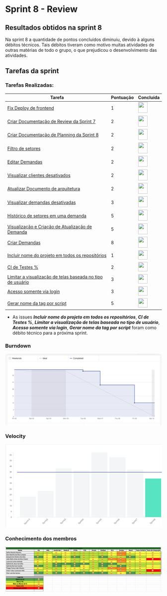 # Sprint 8 - Review 

## Resultados obtidos na sprint 8

Na sprint 8 a quantidade de pontos concluídos diminuiu, devido à alguns débitos técnicos. Tais débitos tiveram como motivo muitas atividades de outras matérias de todo o grupo, o que prejudicou o desenvolvimento das atividades.

## Tarefas da sprint

### Tarefas Realizadas:

|Tarefa|Pontuação|Concluída|
|--|--|--|
[Fix Deploy de frontend](https://github.com/fga-eps-mds/2020-2-G4/issues/164)|1|<image src="https://i.pinimg.com/originals/21/3d/c0/213dc0ed0a2e69d1978c75bfbcff903a.png" width=30 height=35>|
[Criar Documentação de Review da Sprint 7](https://github.com/fga-eps-mds/2020-2-G4/issues/172)|2|<image src="https://i.pinimg.com/originals/21/3d/c0/213dc0ed0a2e69d1978c75bfbcff903a.png" width=30 height=35>|
[Criar Documentação de Planning da Sprint 8](https://github.com/fga-eps-mds/2020-2-G4/issues/168)|2|<image src="https://i.pinimg.com/originals/21/3d/c0/213dc0ed0a2e69d1978c75bfbcff903a.png" width=30 height=35>|
[Filtro de setores](https://github.com/fga-eps-mds/2020-2-G4/issues/159)|2|<image src="https://i.pinimg.com/originals/21/3d/c0/213dc0ed0a2e69d1978c75bfbcff903a.png" width=30 height=35>|
[Editar Demandas](https://github.com/fga-eps-mds/2020-2-G4/issues/156)|2|<image src="https://i.pinimg.com/originals/21/3d/c0/213dc0ed0a2e69d1978c75bfbcff903a.png" width=30 height=35>|
[Visualizar clientes desativados](https://github.com/fga-eps-mds/2020-2-G4/issues/170)|2|<image src="https://i.pinimg.com/originals/21/3d/c0/213dc0ed0a2e69d1978c75bfbcff903a.png" width=30 height=35>|
[Atualizar Documento de arquitetura](https://github.com/fga-eps-mds/2020-2-G4/issues/166)|2|<image src="https://i.pinimg.com/originals/21/3d/c0/213dc0ed0a2e69d1978c75bfbcff903a.png" width=30 height=35>|
[Visualizar demandas desativadas](https://github.com/fga-eps-mds/2020-2-G4/issues/169)|3|<image src="https://i.pinimg.com/originals/21/3d/c0/213dc0ed0a2e69d1978c75bfbcff903a.png" width=30 height=35>|
[Histórico de setores em uma demanda](https://github.com/fga-eps-mds/2020-2-G4/issues/163)|5|<image src="https://i.pinimg.com/originals/21/3d/c0/213dc0ed0a2e69d1978c75bfbcff903a.png" width=30 height=35>|
[Visualização e Criação de Atualização de Demanda](https://github.com/fga-eps-mds/2020-2-G4/issues/171)|5|<image src="https://i.pinimg.com/originals/21/3d/c0/213dc0ed0a2e69d1978c75bfbcff903a.png" width=30 height=35>|
[Criar Demandas](https://github.com/fga-eps-mds/2020-2-G4/issues/151)|8|<image src="https://i.pinimg.com/originals/21/3d/c0/213dc0ed0a2e69d1978c75bfbcff903a.png" width=30 height=35>|
[Incluir nome do projeto em todos os repositórios](https://github.com/fga-eps-mds/2020-2-G4/issues/174)|1|<image src="https://contmoura.com.br/wp-content/uploads/2019/09/x-png-icon-8.png" width=30 height=30>|
[CI de Testes %](https://github.com/fga-eps-mds/2020-2-G4/issues/165)|2|<image src="https://contmoura.com.br/wp-content/uploads/2019/09/x-png-icon-8.png" width=30 height=30>|
[Limitar a visualização de telas baseada no tipo de usuário](https://github.com/fga-eps-mds/2020-2-G4/issues/161)|3|<image src="https://contmoura.com.br/wp-content/uploads/2019/09/x-png-icon-8.png" width=30 height=30>|
[Acesso somente via login](https://github.com/fga-eps-mds/2020-2-G4/issues/162)|3|<image src="https://contmoura.com.br/wp-content/uploads/2019/09/x-png-icon-8.png" width=30 height=30>|
[Gerar nome da tag por script](https://github.com/fga-eps-mds/2020-2-G4/issues/173)|5|<image src="https://contmoura.com.br/wp-content/uploads/2019/09/x-png-icon-8.png" width=30 height=30>|

- As issues ***Incluir nome do projeto em todos os repositórios***, ***CI de Testes %***, ***Limitar a visualização de telas baseada no tipo de usuário***, ***Acesso somente via login***, ***Gerar nome da tag por script*** foram como débito técnico para a próxima sprint.

### Burndown
 ![imagem](burndown.png)

### Velocity
 ![imagem](velocity.png)

### Conhecimento dos membros
 ![imagem](conhecimento.png)
 